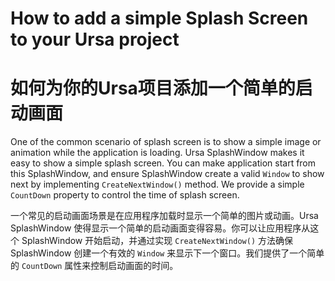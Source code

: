 # How to add a simple Splash Screen to your Ursa project

# 如何为你的Ursa项目添加一个简单的启动画面

One of the common scenario of splash screen is to show a simple image or animation while the application is loading. Ursa SplashWindow makes it easy to show a simple splash screen. You can make application start from this SplashWindow, and ensure SplashWindow create a valid `Window` to show next by implementing `CreateNextWindow()` method. We provide a simple `CountDown` property to control the time of splash screen.

一个常见的启动画面场景是在应用程序加载时显示一个简单的图片或动画。Ursa SplashWindow 使得显示一个简单的启动画面变得容易。你可以让应用程序从这个 SplashWindow 开始启动，并通过实现 `CreateNextWindow()` 方法确保 SplashWindow 创建一个有效的 `Window` 来显示下一个窗口。我们提供了一个简单的 `CountDown` 属性来控制启动画面的时间。